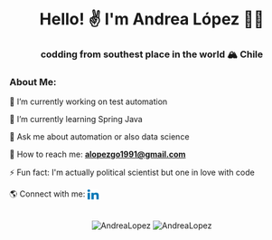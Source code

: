 <h1 align="center">Hello! ✌️ I'm Andrea López 👩‍💻</h1>

<h3 align="center">codding from southest place in the world 🏔 Chile</h3>

### About Me:

🔭 I’m currently working on test automation

🌱 I’m currently learning Spring Java

💬 Ask me about automation or also data science 

:link: How to reach me: **alopezgo1991@gmail.com**

⚡ Fun fact: I'm actually political scientist but one in love with code 

:earth_americas: Connect with me: <a href="https://linkedin.com/in/andrealopezgo" target="_blank"><img align="center" src="https://raw.githubusercontent.com/Dhamary08/Email-Sign/master/linkedin-in.png" alt="Linkedin" height="20" width="20"/></a>

<!--<h2 align="center">Languages and Tools:</h2>

<p align="center"> 
    <a href="#" target="_blank"> <img
                src="https://www.vectorlogo.zone/logos/java/java-icon.svg" alt="java"
                width="50" height="40" margin-right="3px"/> </a> 
    <a href="https://spring.io/" target="_blank"> <img
                src="https://www.vectorlogo.zone/logos/springio/springio-icon.svg" alt="spring" width="40"
                height="40" margin-right="3px"/> </a> 
    <a href="#" target="_blank"> <img
                src="https://www.vectorlogo.zone/logos/docker/docker-icon.svg" alt="Docker" width="40"
                height="40" margin-right="3px"/> </a>
    <a href="#" target="_blank"> <img
                src="https://www.vectorlogo.zone/logos/nodejs/nodejs-icon.svg" alt="Node.js" width="40"
                height="40" margin-right="3px"/></a>
    <a href="#" target="_blank"> <img
                src="https://www.vectorlogo.zone/logos/reactjs/reactjs-icon.svg" alt="React" width="40"
                height="40" margin-right="3px"/> </a>
    <a href="#" target="_blank"> <img
                src="https://img.icons8.com/color/452/amazon-web-services.png" alt="AWS" width="40"
                height="40" margin-right="3px"/> </a> 
    <a href="https://www.linux.org/" target="_blank"> <img
                src="https://www.vectorlogo.zone/logos/linux/linux-icon.svg" alt="linux"
                width="40" height="40" margin-right="3px"/> </a> 
    <a href="https://www.mysql.com/" target="_blank"> <img
                src="https://www.vectorlogo.zone/logos/mysql/mysql-icon.svg" alt="mysql"
                width="55" height="40" margin-right="3px"/> </a>  
    <a href="https://www.oracle.com/" target="_blank"> <img
                src="https://www.vectorlogo.zone/logos/oracle/oracle-ar21.svg" alt="oracle"
                width="40" height="40" margin-right="3px"/> </a> 
    <a href="https://www.postgresql.org" target="_blank"> <img
                src="https://www.vectorlogo.zone/logos/postgresql/postgresql-icon.svg"
                alt="postgresql" width="50" height="40" margin-right="3px"/> </a> 
    <a href="https://www.python.org" target="_blank"> <img
                src="https://www.vectorlogo.zone/logos/python/python-icon.svg" alt="python"
                width="50" height="40" margin-right="3px"/> </a> 
    <a href="https://getbootstrap.com" target="_blank"> <img
                src="https://www.vectorlogo.zone/logos/getbootstrap/getbootstrap-icon.svg" alt="bootstrap"
                width="40" height="40" margin-right="3px"/> </a> 
    <a href="#" target="_blank"> <img
                src="https://www.vectorlogo.zone/logos/php/php-ar21.svg" alt="php"
                width="55" height="40" margin-right="3px"/> </a>
    <a href="#" target="_blank"> <img
                src="https://upload.vectorlogo.zone/logos/javascript/images/239ec8a4-163e-4792-83b6-3f6d96911757.svg" alt="javascript"
                width="40" height="40" margin-right="3px"/> </a> 
    <a href="#" target="_blank"> <img
                src="https://www.vectorlogo.zone/logos/sass-lang/sass-lang-icon.svg" alt="sass"
                width="40" height="40" margin-right="3px"/> </a>
    <a href="https://www.w3schools.com/css/" target="_blank"> <img
                src="https://cdn1.iconfinder.com/data/icons/logotypes/32/badge-css-3-128.png" alt="css3"
                width="40" height="40" margin-right="3px"/> </a> 
    <a href="https://www.w3.org/html/" target="_blank"> <img
                src="https://www.vectorlogo.zone/logos/w3_html5/w3_html5-icon.svg" alt="html5"
                width="40" height="40" margin-right="3px"/> </a> 
    <a href="https://developer.mozilla.org/en-US/docs/Web/JavaScript"
            target="_blank"></a>
</p>-->

<br>
<div align="center" display="flex">
    <img align="center" src="https://github-readme-streak-stats.herokuapp.com/?user=alopezgo&theme=white" alt="AndreaLopez" height="200px"/>
<img align="center" src="https://github-readme-stats.vercel.app/api/top-langs?username=alopezgo&show_icons=true&locale=en&theme=white&langs_count=5" alt="AndreaLopez" height="200px" />
</div>

<!-- <br>
 <div>
     <img align="center" src="https://github-readme-stats.vercel.app/api?username=alopezgo&show_icons=true&locale=en&theme=white" alt="AndreaLopez" />
</div> -->
